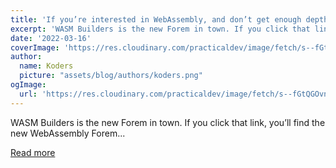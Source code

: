 ```yaml
---
title: 'If you’re interested in WebAssembly, and don’t get enough depth here on DEV, read this…'
excerpt: 'WASM Builders is the new Forem in town. If you click that link, you’ll find the new WebAssembly Forem...'
date: '2022-03-16'
coverImage: 'https://res.cloudinary.com/practicaldev/image/fetch/s--fGtQGOvn--/c_imagga_scale,f_auto,fl_progressive,h_420,q_auto,w_1000/https://dev-to-uploads.s3.amazonaws.com/uploads/articles/lunehdkoy1u0xua03oea.png'
author:
  name: Koders
  picture: "assets/blog/authors/koders.png"
ogImage:
  url: 'https://res.cloudinary.com/practicaldev/image/fetch/s--fGtQGOvn--/c_imagga_scale,f_auto,fl_progressive,h_420,q_auto,w_1000/https://dev-to-uploads.s3.amazonaws.com/uploads/articles/lunehdkoy1u0xua03oea.png'
---
```


WASM Builders is the new Forem in town. If you click that link, you’ll find the new WebAssembly Forem...

[Read more](https://dev.to/devteam/if-youre-interested-in-webassembly-and-dont-get-enough-depth-here-on-dev-read-this-pfl)
